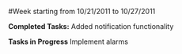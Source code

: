 #Week starting from 10/21/2011 to 10/27/2011

**Completed Tasks:**
Added notification functionality

**Tasks in Progress**
Implement alarms